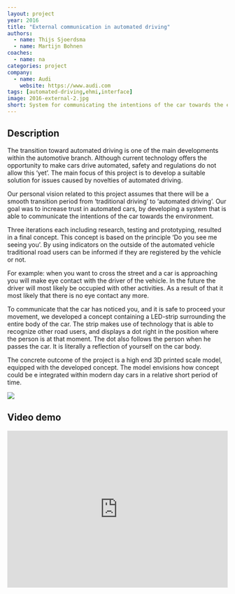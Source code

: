 ```yaml
---
layout: project
year: 2016
title: "External communication in automated driving"
authors:
  - name: Thijs Sjoerdsma
  - name: Martijn Bohnen
coaches:
  - name: na
categories: project
company:
  - name: Audi
    website: https://www.audi.com
tags: [automated-driving,ehmi,interface]
image: 2016-external-2.jpg
short: System for communicating the intentions of the car towards the environment.
---
```


## Description
The transition toward automated driving is one of the main developments within the automotive branch. Although current technology offers the opportunity to make cars drive automated, safety and regulations do not allow this ‘yet’. The main focus of this project is to develop a suitable solution for issues caused by novelties of automated driving.

Our personal vision related to this project assumes that there will be a smooth transition period from ‘traditional driving’ to ‘automated driving’. Our goal was to increase trust in automated cars, by developing a system that is able to communicate the intentions of the car towards the environment.

Three iterations each including research, testing and prototyping, resulted in a final concept. This concept is based on the principle ‘Do you see me seeing you’. By using indicators on the outside of the automated vehicle traditional road users can be informed if they are registered by the vehicle or not.

For example: when you want to cross the street and a car is approaching you will make eye contact with the driver of the vehicle. In the future the driver will most likely be occupied with other activities. As a result of that it most likely that there is no eye contact any more.

To communicate that the car has noticed you, and it is safe to proceed your movement, we developed a concept containing a LED-strip surrounding the entire body of the car. The strip makes use of technology that is able to recognize other road users, and displays a dot right in the position where the person is at that moment. The dot also follows the person when he passes the car. It is literally a reflection of yourself on the car body.

The concrete outcome of the project is a high end 3D printed scale model, equipped with the developed concept. The model envisions how concept could be e integrated within modern day cars in a relative short period of time.

<div class="project-image">
  <img src="/assets/img/2016-external-1.jpg">
</div>


## Video demo
<iframe style="display:inline-block; border:0px solid #FFF; width: 100%; height: 358px" src="https://www.youtube.com/embed/tjlPgj6m76w?playlist=tjlPgj6m76w&loop=1&autoplay=1&mute=1" frameborder="0" allowfullscreen></iframe>
